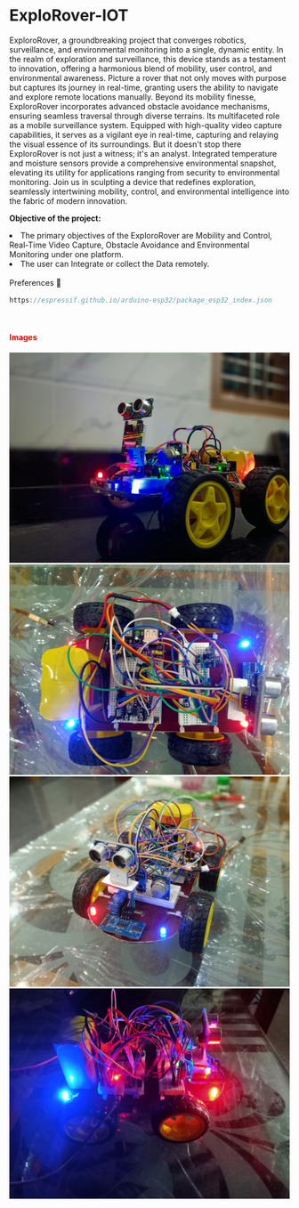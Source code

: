 # ExploRover-IOT

ExploroRover, a groundbreaking project that converges robotics, surveillance, and environmental monitoring into a single, dynamic entity. In the realm of exploration and surveillance, this device stands as a testament to innovation, offering a harmonious blend of mobility, user control, and environmental awareness. Picture a rover that not only moves with purpose but captures its journey in real-time, granting users the ability to navigate and explore remote locations manually. Beyond its mobility finesse, ExploroRover incorporates advanced obstacle avoidance mechanisms, ensuring seamless traversal through diverse terrains. 
Its multifaceted role as a mobile surveillance system. Equipped with high-quality video capture capabilities, it serves as a vigilant eye in real-time, capturing and relaying the visual essence of its surroundings. But it doesn't stop there ExploroRover is not just a witness; it's an analyst. Integrated temperature and moisture sensors provide a comprehensive environmental snapshot, elevating its utility for applications ranging from security to environmental monitoring. Join us in sculpting a device that redefines exploration, seamlessly intertwining mobility, control, and environmental intelligence into the fabric of modern innovation.

<b> Objective of the project: </b><br>
<li>The primary objectives of the ExploroRover are Mobility and Control, Real-Time Video Capture, Obstacle Avoidance and Environmental Monitoring under one platform.</li>
<li>The user can Integrate or collect the Data remotely.</li>
<br>
Preferences 🔗 <br>

```js
https://espressif.github.io/arduino-esp32/package_esp32_index.json
```

[support]: https://caniuse.com/#feat=custom-elementsv1
[polyfill]: https://github.com/webcomponents/polyfills/tree/master/packages/custom-elements


<br>
<h4 style="color:red;"> Images</h4>
<img src="SampleData/IMG20231214205829.jpg"/>
<img src="SampleData/IMG20231114180737.jpg"/>
<img src="SampleData/IMG20231114180806.jpg"/>
<img src="SampleData/IMG20231114180845.jpg"/>

